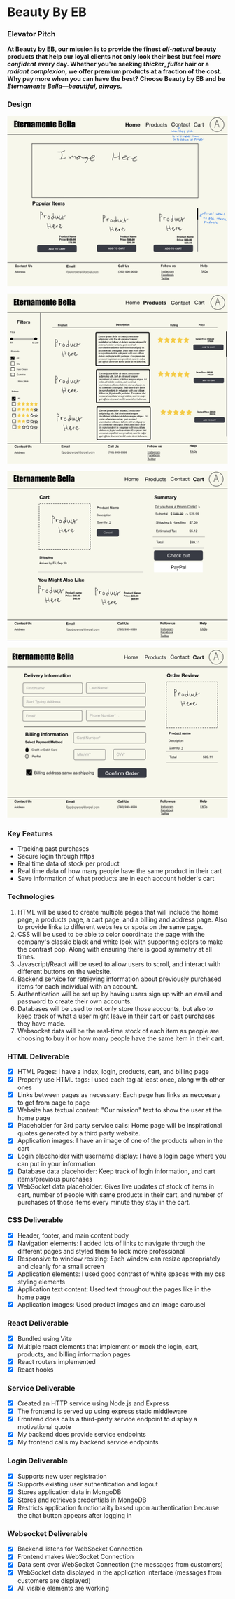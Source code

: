 # Beauty By EB

### Elevator Pitch
**At Beauty by EB, our mission is to provide the finest _all-natural_ beauty products that help our loyal clients not only look their best but feel _more confident_ every day. Whether you're seeking _thicker_, _fuller_ hair or a _radiant complexion_, we offer premium products at a fraction of the cost. Why pay more when you can have the best? Choose Beauty by EB and be _Eternamente Bella—beautiful, always._**

### Design
![Home Page](/public/IMG_0010.jpg)

![Products Page](/public/IMG_0011.jpg)

![Cart Page](/public/IMG_0012.jpg)

![Billing and Addres Page](/public/IMG_0013.jpg)

### Key Features
- Tracking past purchases
- Secure login through https
- Real time data of stock per product
- Real time data of how many people have the same product in their cart
- Save information of what products are in each account holder's cart

### Technologies
1. HTML will be used to create multiple pages that will include the home page, a products page, a cart page, and a billing and address page. Also to provide links to different websites or spots on the same page.
2. CSS will be used to be able to color coordinate the page with the company's classic black and white look with supporitng colors to make the contrast pop. Along with ensuring there is good symmetry at all times.
3. Javascript/React will be used to allow users to scroll, and interact with different buttons on the website.
4. Backend service for retrieving information about previously purchased items for each individual with an account.
5. Authentication will be set up by having users sign up with an email and password to create their own accounts.
6. Databases will be used to not only store those accounts, but also to keep track of what a user might leave in their cart or past purchases they have made.
7. Websocket data will be the real-time stock of each item as people are choosing to buy it or how many people have the same item in their cart.

### HTML Deliverable

- [x] HTML Pages: I have a index, login, products, cart, and billing page
- [x] Properly use HTML tags: I used each tag at least once, along with other ones
- [x] Links between pages as necessary: Each page has links as neccesary to get from page to page
- [x] Website has textual content: "Our mission" text to show the user at the home page
- [x] Placeholder for 3rd party service calls: Home page will be inspirational quotes generated by a third party website.
- [x] Application images: I have an image of one of the products when in the cart
- [x] Login placeholder with username display: I have a login page where you can put in your information
- [x] Database data placeholder: Keep track of login information, and cart items/previous purchases
- [x] WebSocket data placeholder: Gives live updates of stock of items in cart, number of people with same products in their cart, and number of purchases of those items every minute they stay in the cart.

### CSS Deliverable

- [x] Header, footer, and main content body
- [x] Navigation elements: I added lots of links to navigate through the different pages and styled them to look more professional
- [x] Responsive to window resizing: Each window can resize appropriately and cleanly for a small screen
- [x] Application elements: I used good contrast of white spaces with my css styling elements
- [x] Application text content: Used text throughout the pages like in the home page
- [x] Application images: Used product images and an image carousel

### React Deliverable

- [x] Bundled using Vite
- [x] Multiple react elements that implement or mock the login, cart, products, and billing information pages
- [x] React routers implemented
- [x] React hooks

### Service Deliverable

- [x] Created an HTTP service using Node.js and Express
- [x] The frontend is served up using express static middleware
- [x] Frontend does calls a third-party service endpoint to display a motivational quote
- [x] My backend does provide service endpoints
- [x] My frontend calls my backend service endpoints

### Login Deliverable

- [x] Supports new user registration
- [x] Supports existing user authentication and logout
- [x] Stores application data in MongoDB
- [x] Stores and retrieves credentials in MongoDB
- [x] Restricts application functionality based upon authentication because the chat button appears after logging in

### Websocket Deliverable

- [x]  Backend listens for WebSocket Connection
- [x]  Frontend makes WebSocket Connection
- [x]  Data sent over WebSocket Connection (the messages from customers)
- [x]  WebSocket data displayed in the application interface (messages from customers are displayed)
- [x]  All visible elements are working
